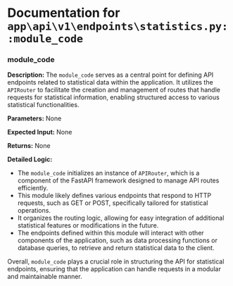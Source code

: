 # Documentation for `app\api\v1\endpoints\statistics.py::module_code`

### module_code

**Description:**
The `module_code` serves as a central point for defining API endpoints related to statistical data within the application. It utilizes the `APIRouter` to facilitate the creation and management of routes that handle requests for statistical information, enabling structured access to various statistical functionalities.

**Parameters:**
None

**Expected Input:**
None

**Returns:**
None

**Detailed Logic:**
- The `module_code` initializes an instance of `APIRouter`, which is a component of the FastAPI framework designed to manage API routes efficiently.
- This module likely defines various endpoints that respond to HTTP requests, such as GET or POST, specifically tailored for statistical operations.
- It organizes the routing logic, allowing for easy integration of additional statistical features or modifications in the future.
- The endpoints defined within this module will interact with other components of the application, such as data processing functions or database queries, to retrieve and return statistical data to the client. 

Overall, `module_code` plays a crucial role in structuring the API for statistical endpoints, ensuring that the application can handle requests in a modular and maintainable manner.
